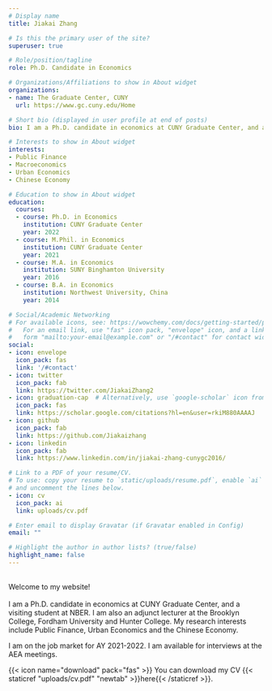```yaml
---
# Display name
title: Jiakai Zhang

# Is this the primary user of the site?
superuser: true

# Role/position/tagline
role: Ph.D. Candidate in Economics

# Organizations/Affiliations to show in About widget
organizations:
- name: The Graduate Center, CUNY
  url: https://www.gc.cuny.edu/Home

# Short bio (displayed in user profile at end of posts)
bio: I am a Ph.D. candidate in economics at CUNY Graduate Center, and a visiting student at NBER. I am also an adjunct lecturer at the Brooklyn College, Fordham University and Hunter College. My research interests include Public Finance, Urban Economics and the Chinese Economy.

# Interests to show in About widget
interests:
- Public Finance
- Macroeconomics
- Urban Economics
- Chinese Economy

# Education to show in About widget
education:
  courses:
  - course: Ph.D. in Economics
    institution: CUNY Graduate Center
    year: 2022
  - course: M.Phil. in Economics
    institution: CUNY Graduate Center
    year: 2021
  - course: M.A. in Economics
    institution: SUNY Binghamton University
    year: 2016
  - course: B.A. in Economics
    institution: Northwest University, China
    year: 2014

# Social/Academic Networking
# For available icons, see: https://wowchemy.com/docs/getting-started/page-builder/#icons
#   For an email link, use "fas" icon pack, "envelope" icon, and a link in the
#   form "mailto:your-email@example.com" or "/#contact" for contact widget.
social:
- icon: envelope
  icon_pack: fas
  link: '/#contact'
- icon: twitter
  icon_pack: fab
  link: https://twitter.com/JiakaiZhang2
- icon: graduation-cap  # Alternatively, use `google-scholar` icon from `ai` icon pack
  icon_pack: fas
  link: https://scholar.google.com/citations?hl=en&user=rkiM880AAAAJ
- icon: github
  icon_pack: fab
  link: https://github.com/Jiakaizhang
- icon: linkedin
  icon_pack: fab
  link: https://www.linkedin.com/in/jiakai-zhang-cunygc2016/

# Link to a PDF of your resume/CV.
# To use: copy your resume to `static/uploads/resume.pdf`, enable `ai` icons in `params.toml`,
# and uncomment the lines below.
- icon: cv
  icon_pack: ai
  link: uploads/cv.pdf

# Enter email to display Gravatar (if Gravatar enabled in Config)
email: ""

# Highlight the author in author lists? (true/false)
highlight_name: false
---
```

 <br />
 Welcome to my website!
<br />
<br />
I am a Ph.D. candidate in economics at CUNY Graduate Center, and a visiting student at NBER. I am also an adjunct lecturer at the Brooklyn College, Fordham University and Hunter College. My research interests include Public Finance, Urban Economics and the Chinese Economy.

I am on the job market for AY 2021-2022. I am available for interviews at the AEA meetings.

{{< icon name="download" pack="fas" >}} You can download my CV {{< staticref "uploads/cv.pdf" "newtab" >}}here{{< /staticref >}}.
